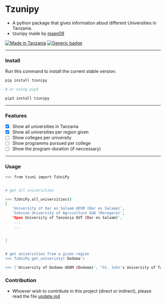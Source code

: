 # Tzunipy

- A python package that gives information about different Universities in Tanzania.
- tzunipy made by [maen08](https://github.com/maen08)



[![Made in Tanzania](https://img.shields.io/badge/made%20in-tanzania-008751.svg?style=flat-square)](https://github.com/Tanzania-Developers-Community/made-in-tanzania)
[![Generic badge](https://img.shields.io/badge/pip-python-<COLOR>.svg)](https://shields.io/)

---

### Install
Run this command to install the current stable version:

```sh
pip install tzunipy

# or using pip3

pip3 install tzunipy

```


---

### Features

- [x] Show all universities in Tanzania
- [x] Show all universities per region given
- [ ] Show colleges per university
- [ ] Show programms pursued per college
- [ ] Show the program-duration (if neccessary)

---

### Usage

```sh
>>> from tzuni import TzUniPy


# get all universities

>>> TzUniPy.all_universities()
[
   'University of Dar es Salaam UDSM (Dar es Salaam)', 
   'Sokoine University of Agriculture SUA (Morogoro)', 
   'Open University of Tanzania OUT (Dar es Salaam)', 
    ...
    ...
 
   
]


# get universities from a given region
>>> TzUniPy.get_univeristy('Dodoma')

>>> ['University of Dodoma UDOM (Dodoma)', "St. John's University of Tanzania SJUT (Dodoma)"]


```

### Contribution
- Whoever wish to contribute in this project (direct or indirect), please read 
the file [update.md](https://github.com/maen08/tzunipy/blob/master/update.md)